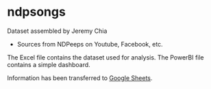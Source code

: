 # ndpsongs

Dataset assembled by Jeremy Chia
* Sources from NDPeeps on Youtube, Facebook, etc.

The Excel file contains the dataset used for analysis.
The PowerBI file contains a simple dashboard.

Information has been transferred to [Google Sheets](https://docs.google.com/spreadsheets/d/1ppbfYF7ee7vK-ij4Yy6iG662HLcV2kaDPzdEalaX4LU/edit?gid=1451895632#gid=1451895632).

